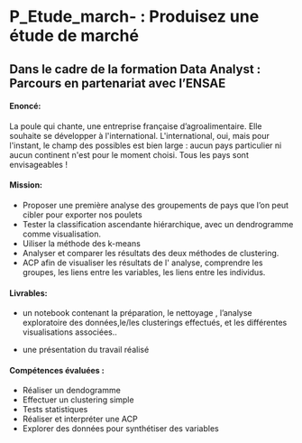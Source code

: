 # P_Etude_march- : Produisez une étude de marché

## Dans le cadre de la formation Data Analyst : Parcours en partenariat avec l’ENSAE

#### Enoncé:

La poule qui chante, une entreprise française d’agroalimentaire. Elle souhaite se développer à l'international.
L'international, oui, mais pour l'instant, le champ des possibles est bien large : aucun pays particulier ni aucun continent n'est pour le moment choisi. Tous les pays sont envisageables !

#### Mission:

- Proposer une première analyse des groupements de pays que l’on peut cibler pour exporter nos poulets
- Tester la classification ascendante hiérarchique, avec un dendrogramme comme visualisation.
- Uiliser la méthode des k-means
- Analyser et comparer les résultats des deux méthodes de clustering.
- ACP afin de visualiser les résultats de l' analyse, comprendre les groupes, les liens entre les variables, les liens entre les individus.

#### Livrables:

- un notebook contenant la préparation, le nettoyage , l’analyse exploratoire des données,le/les clusterings effectués, et les différentes visualisations associées..

- une présentation du travail réalisé

#### Compétences évaluées :

- Réaliser un dendogramme
- Effectuer un clustering simple
- Tests statistiques
- Réaliser et interpréter une ACP
- Explorer des données pour synthétiser des variables
